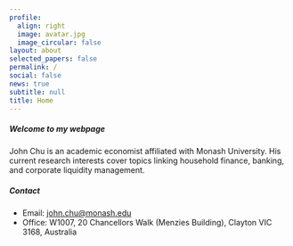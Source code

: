 ```yaml
---
profile:
  align: right
  image: avatar.jpg
  image_circular: false
layout: about
selected_papers: false
permalink: /
social: false
news: true
subtitle: null
title: Home
---
```

##### W﻿elcome to my webpage

John Chu is an academic economist affiliated with Monash University. His current research interests cover topics linking household finance, banking, and corporate liquidity management.

##### Contact

* Email: <a href="mailto:john.chu@monash.edu">john.chu@monash.edu</a>
* Office: W1007, 20 Chancellors Walk (Menzies Building), Clayton VIC 3168, Australia

<br/>